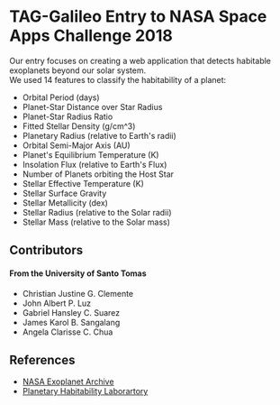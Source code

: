 # TAG-Galileo Entry to NASA Space Apps Challenge 2018
Our entry focuses on creating a web application that detects habitable exoplanets beyond our solar system. 
<br> We used 14 features to classify the habitability of a planet:</br>
* Orbital Period (days) 
* Planet-Star Distance over Star Radius
* Planet-Star Radius Ratio
* Fitted Stellar Density (g/cm^3)
* Planetary Radius (relative to Earth's radii)
* Orbital Semi-Major Axis (AU)
* Planet's Equilibrium Temperature (K)
* Insolation Flux (relative to Earth's Flux)  
* Number of Planets orbiting the Host Star
* Stellar Effective Temperature (K)
* Stellar Surface Gravity
* Stellar Metallicity (dex)
* Stellar Radius (relative to the Solar radii)
* Stellar Mass (relative to the Solar mass)

## Contributors
#### From the University of Santo Tomas
* Christian Justine G. Clemente
* John Albert P. Luz
* Gabriel Hansley C. Suarez
* James Karol B. Sangalang
* Angela Clarisse C. Chua

## References
* [NASA Exoplanet Archive](https://exoplanetarchive.ipac.caltech.edu/ "NASA Exoplanet Archive")
* [Planetary Habitability Laborartory](http://phl.upr.edu/projects/habitable-exoplanets-catalog "Planetary Habitability Theory")
